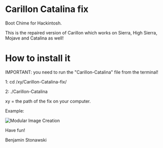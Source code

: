 # Carillon Catalina fix
Boot Chime for Hackintosh.

This is the repaired version of Carillon which works on Sierra, High Sierra, Mojave and Catalina as well!

# How to install it

IMPORTANT: you need to run the "Carillon-Catalina" file from the terminal! 

1: cd /xy/Carillon-Catalina-fix/

2: ./Carillon-Catalina

xy = the path of the fix on your computer.

Example:

![Modular Image Creation](https://cdn.discordapp.com/attachments/697226271222005803/708307028509982811/carillon.png)

Have fun!

Benjamin Stonawski
